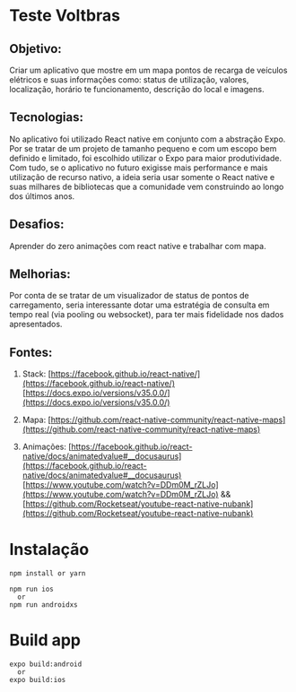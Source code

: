 # Teste Voltbras

## Objetivo: 
Criar um aplicativo que mostre em um mapa pontos de recarga de veículos elétricos e suas informações como: status de utilização, valores, localização, horário te funcionamento, descrição do local e imagens.

## Tecnologias:
No aplicativo foi utilizado React native em conjunto com a abstração Expo. Por se tratar de um projeto de tamanho pequeno e com um escopo bem definido e limitado, foi escolhido utilizar o Expo para maior produtividade. Com tudo, se o aplicativo no futuro exigisse mais performance e mais utilização de recurso nativo, a ideia seria usar somente o React native e suas milhares de bibliotecas que a comunidade vem construindo ao longo dos últimos anos.

## Desafios:
Aprender do zero animações com react native e trabalhar com mapa.

## Melhorias:
Por conta de se tratar de um visualizador de status de pontos de carregamento, seria interessante dotar uma estratégia de consulta em tempo real (via pooling ou websocket), para ter mais fidelidade nos dados apresentados.

## Fontes:
1. Stack: 
    [https://facebook.github.io/react-native/](https://facebook.github.io/react-native/)
    [https://docs.expo.io/versions/v35.0.0/](https://docs.expo.io/versions/v35.0.0/)

2. Mapa: 
    [https://github.com/react-native-community/react-native-maps](https://github.com/react-native-community/react-native-maps)

3. Animações: 
    [https://facebook.github.io/react-native/docs/animatedvalue#__docusaurus](https://facebook.github.io/react-native/docs/animatedvalue#__docusaurus)
    [https://www.youtube.com/watch?v=DDm0M_rZLJo](https://www.youtube.com/watch?v=DDm0M_rZLJo) && [https://github.com/Rocketseat/youtube-react-native-nubank](https://github.com/Rocketseat/youtube-react-native-nubank)

# Instalação

    npm install or yarn

    npm run ios
      or
    npm run androidxs

# Build app
    expo build:android
      or
    expo build:ios
